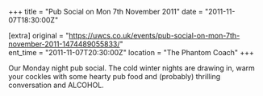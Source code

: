 +++
title = "Pub Social on Mon 7th November 2011"
date = "2011-11-07T18:30:00Z"

[extra]
original = "https://uwcs.co.uk/events/pub-social-on-mon-7th-november-2011-1474489055833/"    
ent_time = "2011-11-07T20:30:00Z"
location = "The Phantom Coach"
+++

Our Monday night pub social. The cold winter nights are drawing in, warm your cockles with some hearty pub food and (probably) thrilling conversation and ALCOHOL.

